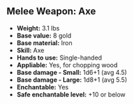 ## Melee Weapon: Axe

- **Weight:** 3.1 lbs
- **Base value:** 8 gold
- **Base material:** Iron
- **Skill:** Axe
- **Hands to use:** Single-handed
- **Appliable:** Yes, for chopping wood
- **Base damage - Small:** 1d6+1 (avg 4.5)
- **Base damage - Large:** 1d8+1 (avg 5.5)
- **Enchantable:** Yes
- **Safe enchantable level:** +10 or below
